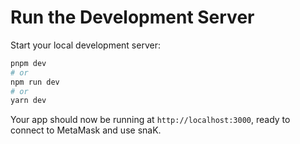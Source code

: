 # Run the Development Server

Start your local development server:

```bash
pnpm dev
# or
npm run dev
# or
yarn dev
````

Your app should now be running at `http://localhost:3000`, ready to connect to MetaMask and use snaK.

